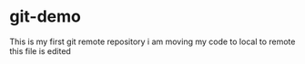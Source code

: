 # git-demo
This is my first git remote repository i am moving my code to local to remote
this file is edited
